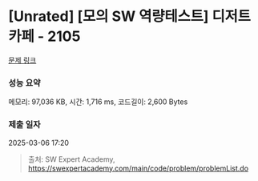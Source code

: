 # [Unrated] [모의 SW 역량테스트] 디저트 카페 - 2105 

[문제 링크](https://swexpertacademy.com/main/code/problem/problemDetail.do?contestProbId=AV5VwAr6APYDFAWu) 

### 성능 요약

메모리: 97,036 KB, 시간: 1,716 ms, 코드길이: 2,600 Bytes

### 제출 일자

2025-03-06 17:20



> 출처: SW Expert Academy, https://swexpertacademy.com/main/code/problem/problemList.do